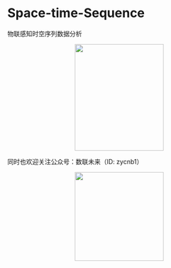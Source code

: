 # Space-time-Sequence
物联感知时空序列数据分析

<div align=center><img src="https://github.com/xchadesi/Space-time-Sequence/blob/master/感知序列分析.png", width="200" height="240"/></div>


同时也欢迎关注公众号：数联未来（ID: zycnb1）
<div align=center><img src="https://github.com/xchadesi/Space-time-Sequence/blob/master/zycnb1.jpg", width="200" height="200"/></div>


